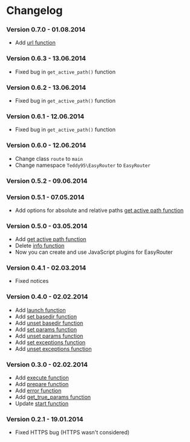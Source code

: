 # Changelog

### Version 0.7.0 - 01.08.2014

- Add [url function](https://github.com/Teddy95/EasyRouter/wiki/url-function)

### Version 0.6.3 - 13.06.2014

- Fixed bug in `get_active_path()` function

### Version 0.6.2 - 13.06.2014

- Fixed bug in `get_active_path()` function

### Version 0.6.1 - 12.06.2014

- Fixed bug in `get_active_path()` function

### Version 0.6.0 - 12.06.2014

- Change class `route` to `main`
- Change namespace `Teddy95\EasyRouter` to `EasyRouter`

### Version 0.5.2 - 09.06.2014

### Version 0.5.1 - 07.05.2014

- Add options for absolute and relative paths [get active path function](https://github.com/Teddy95/EasyRouter/wiki/Get-active-path-function)

### Version 0.5.0 - 03.05.2014

- Add [get active path function](https://github.com/Teddy95/EasyRouter/wiki/Get-active-path-function)
- Delete [info function](https://github.com/Teddy95/EasyRouter/wiki/Info-function)
- Now you can create and use JavaScript plugins for EasyRouter

### Version 0.4.1 - 02.03.2014

- Fixed notices

### Version 0.4.0 - 02.02.2014

- Add [launch function](https://github.com/Teddy95/EasyRouter/wiki/Launch-function)
- Add [set basedir function](https://github.com/Teddy95/EasyRouter/wiki/Set-basedir-function)
- Add [unset basedir function](https://github.com/Teddy95/EasyRouter/wiki/Unset-basedir-function)
- Add [set params function](https://github.com/Teddy95/EasyRouter/wiki/Set-params-function)
- Add [unset params function](https://github.com/Teddy95/EasyRouter/wiki/Unset-params-function)
- Add [set exceptions function](https://github.com/Teddy95/EasyRouter/wiki/Set-exceptions-function)
- Add [unset exceptions function](https://github.com/Teddy95/EasyRouter/wiki/Unset-exceptions-function)

### Version 0.3.0 - 02.02.2014

- Add [execute function](https://github.com/Teddy95/EasyRouter/wiki/Execute-function)
- Add [prepare function](https://github.com/Teddy95/EasyRouter/wiki/Prepare-function)
- Add [error function](https://github.com/Teddy95/EasyRouter/wiki/Error-function)
- Add [get_true_params function](https://github.com/Teddy95/EasyRouter/wiki/Get-true-params-function)
- Update [start function](https://github.com/Teddy95/EasyRouter/wiki/start-function)

### Version 0.2.1 - 19.01.2014

- Fixed HTTPS bug (HTTPS wasn't considered)
